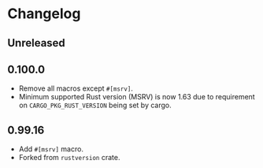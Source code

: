 # Changelog

## Unreleased

## 0.100.0

- Remove all macros except `#[msrv]`.
- Minimum supported Rust version (MSRV) is now 1.63 due to requirement on `CARGO_PKG_RUST_VERSION` being set by cargo.

## 0.99.16

- Add `#[msrv]` macro.
- Forked from `rustversion` crate.
